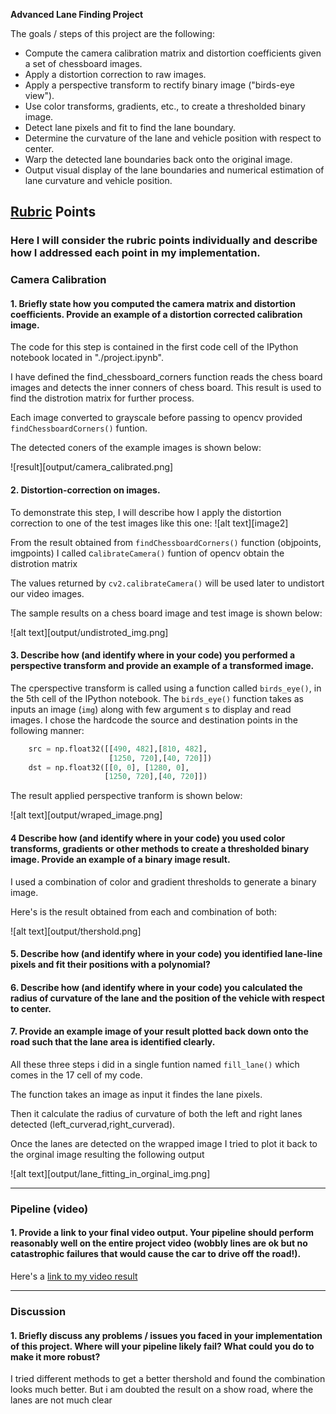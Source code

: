 **Advanced Lane Finding Project**

The goals / steps of this project are the following:

* Compute the camera calibration matrix and distortion coefficients given a set of chessboard images.
* Apply a distortion correction to raw images.
* Apply a perspective transform to rectify binary image ("birds-eye view").
* Use color transforms, gradients, etc., to create a thresholded binary image.
* Detect lane pixels and fit to find the lane boundary.
* Determine the curvature of the lane and vehicle position with respect to center.
* Warp the detected lane boundaries back onto the original image.
* Output visual display of the lane boundaries and numerical estimation of lane curvature and vehicle position.

## [Rubric](https://review.udacity.com/#!/rubrics/571/view) Points

### Here I will consider the rubric points individually and describe how I addressed each point in my implementation.  

### Camera Calibration

#### 1. Briefly state how you computed the camera matrix and distortion coefficients. Provide an example of a distortion corrected calibration image.

The code for this step is contained in the first code cell of the IPython notebook located in "./project.ipynb".

I have defined the find_chessboard_corners function reads the chess board images and detects the inner conners of chess board.
This result is used to find the distrotion matrix for further process.

Each image converted to grayscale before passing to opencv provided `findChessboardCorners()` funtion. 

The detected coners of the example images is shown below: 

![result][output/camera_calibrated.png]


#### 2. Distortion-correction on images.

To demonstrate this step, I will describe how I apply the distortion correction to one of the test images like this one:
![alt text][image2]

From the result obtained from `findChessboardCorners()` function (objpoints, imgpoints) I called c`alibrateCamera()` funtion of opencv obtain the distrotion matrix 

The values returned by `cv2.calibrateCamera()` will be used later to undistort our video images.

The sample results on a chess board image and test image is shown below:

![alt text][output/undistroted_img.png]

#### 3. Describe how (and identify where in your code) you performed a perspective transform and provide an example of a transformed image.

The cperspective transform is called using a function called `birds_eye()`, in the 5th cell of the IPython notebook.  The `birds_eye()` function takes as inputs an image (`img`) along with few argument s to display and read images.  I chose the hardcode the source and destination points in the following manner:

```python
    src = np.float32([[490, 482],[810, 482],
                      [1250, 720],[40, 720]])
    dst = np.float32([[0, 0], [1280, 0], 
                     [1250, 720],[40, 720]])
```
The result applied perspective tranform is shown below:

![alt text][output/wraped_image.png]


#### 4 Describe how (and identify where in your code) you used color transforms, gradients or other methods to create a thresholded binary image.  Provide an example of a binary image result.

I used a combination of color and gradient thresholds to generate a binary image. 

Here's is the result obtained from each and combination of both:

![alt text][output/thershold.png]

#### 5. Describe how (and identify where in your code) you identified lane-line pixels and fit their positions with a polynomial?

#### 6. Describe how (and identify where in your code) you calculated the radius of curvature of the lane and the position of the vehicle with respect to center.

#### 7. Provide an example image of your result plotted back down onto the road such that the lane area is identified clearly.

All these three steps i did in a single funtion named `fill_lane()` which comes in the 17 cell of my code.

The function takes an image as input it findes the lane pixels.

Then it calculate the radius of curvature of both the left and right lanes detected (left_curverad,right_curverad).

Once the lanes are detected on the wrapped image I tried to plot it back to the orginal image resulting the following output

![alt text][output/lane_fitting_in_orginal_img.png]

---

### Pipeline (video)

#### 1. Provide a link to your final video output.  Your pipeline should perform reasonably well on the entire project video (wobbly lines are ok but no catastrophic failures that would cause the car to drive off the road!).

Here's a [link to my video result](./project_result.mp4)

---

### Discussion

#### 1. Briefly discuss any problems / issues you faced in your implementation of this project.  Where will your pipeline likely fail?  What could you do to make it more robust?

I tried different methods to get a better thershold and found the combination looks much better.
But i am doubted the result on a show road, where the lanes are not much clear
